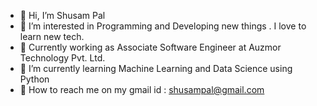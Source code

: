- 👋 Hi, I’m Shusam Pal
- 👀 I’m interested in Programming and Developing new things . I love to learn new tech.
-  🏢 Currently working as Associate Software Engineer at Auzmor Technology Pvt. Ltd.
- 🌱 I’m currently learning Machine Learning and Data Science using Python
- 📧 How to reach me on my gmail id : shusampal@gmail.com

